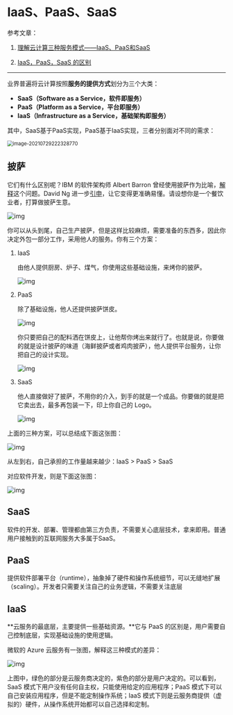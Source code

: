 # IaaS、PaaS、SaaS

参考文章：

1.  [理解云计算三种服务模式——IaaS、PaaS和SaaS](https://blog.csdn.net/qq_34386891/article/details/79621599)

2.  [IaaS，PaaS，SaaS 的区别](https://www.ruanyifeng.com/blog/2017/07/iaas-paas-saas.html)

---

业界普遍将云计算按照**服务的提供方式**划分为三个大类：

-   **SaaS（Software as a Service，软件即服务）**
-   **PaaS（Platform as a Service，平台即服务）**
-   **IaaS（Infrastructure as a Service，基础架构即服务）**

其中，SaaS基于PaaS实现，PaaS基于IaaS实现，三者分别面对不同的需求：

<img src="markdown/IaaS、PaaS、SaaS.assets/image-20210729222328770.png" alt="image-20210729222328770" style="zoom: 80%;" />

## 披萨

它们有什么区别呢？IBM 的软件架构师 Albert Barron 曾经使用披萨作为比喻，[解释](https://www.linkedin.com/pulse/20140730172610-9679881-pizza-as-a-service)这个问题。David Ng 进一步[引申](https://m.oursky.com/saas-paas-and-iaas-explained-in-one-graphic-d56c3e6f4606)，让它变得更准确易懂。请设想你是一个餐饮业者，打算做披萨生意。

![img](markdown/IaaS、PaaS、SaaS.assets/bg2017072302.jpg)

你可以从头到尾，自己生产披萨，但是这样比较麻烦，需要准备的东西多，因此你决定外包一部分工作，采用他人的服务。你有三个方案：

1.  IaaS

    由他人提供厨房、炉子、煤气，你使用这些基础设施，来烤你的披萨。

    ![img](markdown/IaaS、PaaS、SaaS.assets/bg2017072303.jpg)

2.  PaaS

    除了基础设施，他人还提供披萨饼皮。

    ![img](markdown/IaaS、PaaS、SaaS.assets/bg2017072304.jpg)

    你只要把自己的配料洒在饼皮上，让他帮你烤出来就行了。也就是说，你要做的就是设计披萨的味道（海鲜披萨或者鸡肉披萨），他人提供平台服务，让你把自己的设计实现。

    ![img](https://www.ruanyifeng.com/blogimg/asset/2017/bg2017072308.jpg)

3.  SaaS

    他人直接做好了披萨，不用你的介入，到手的就是一个成品。你要做的就是把它卖出去，最多再包装一下，印上你自己的 Logo。

    ![img](markdown/IaaS、PaaS、SaaS.assets/bg2017072305.jpg)



上面的三种方案，可以总结成下面这张图：

![img](markdown/IaaS、PaaS、SaaS.assets/bg2017072306.png)

从左到右，自己承担的工作量越来越少：IaaS > PaaS > SaaS

对应软件开发，则是下面这张图：

![img](markdown/IaaS、PaaS、SaaS.assets/bg2017072307.jpg)



## SaaS

软件的开发、部署、管理都由第三方负责，不需要关心底层技术，拿来即用。普通用户接触到的互联网服务大多属于SaaS。



## PaaS

提供软件部署平台（runtime），抽象掉了硬件和操作系统细节，可以无缝地扩展（scaling）。开发者只需要关注自己的业务逻辑，不需要关注底层



## IaaS

**云服务的最底层，主要提供一些基础资源。**它与 PaaS 的区别是，用户需要自己控制底层，实现基础设施的使用逻辑。



微软的 Azure 云服务有一张图，解释这三种模式的差异：

![img](markdown/IaaS、PaaS、SaaS.assets/bg2019081706.jpg)

上图中，绿色的部分是云服务商决定的，紫色的部分是用户决定的。可以看到，SaaS 模式下用户没有任何自主权，只能使用给定的应用程序；PaaS  模式下可以自己安装应用程序，但是不能定制操作系统；IaaS 模式下则是云服务商提供（虚拟的）硬件，从操作系统开始都可以自己选择和定制。

